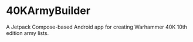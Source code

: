 # 40KArmyBuilder
 A Jetpack Compose-based Android app for creating Warhammer 40K 10th edition army lists.
